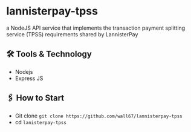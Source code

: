 # lannisterpay-tpss
a NodeJS API service that implements the transaction payment splitting service (TPSS) requirements shared by LannisterPay

## 🛠 Tools & Technology
- Nodejs
- Express JS

## 🖇 How to Start

-   Git clone `git clone https://github.com/wall67/lannisterpay-tpss`
-   cd `lanisterpay-tpss`

#

